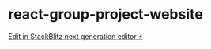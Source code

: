 # react-group-project-website

[Edit in StackBlitz next generation editor ⚡️](https://stackblitz.com/~/github.com/ZUBERKHAN034/react-group-project-website)